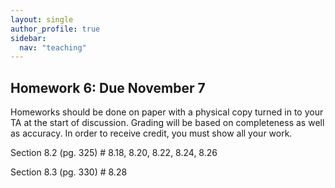 ```yaml
---
layout: single
author_profile: true
sidebar:
  nav: "teaching"
---
```


## Homework 6: Due November 7

Homeworks should be done on paper with a physical copy turned in to your TA at the start of discussion. Grading will be based on completeness as well as accuracy. In order to receive credit, you must show all your work.

Section 8.2 (pg. 325) # 8.18, 8.20, 8.22, 8.24, 8.26

Section 8.3 (pg. 330) # 8.28
